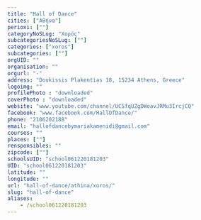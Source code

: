 ```yaml
---
title: "Hall of Dance"
cities: ["Αθήνα"]
perioxi: [""]
categoryNoSLug: "Χορός"
subcategoriesNoSLug: [""]
categories: ["xoros"]
subcategories: [""]
orgUID: ""
organisation: ""
orgurl: "-"
address: "Doukissis Plakentias 18, 15234 Athens, Greece"
logoimg: ""
profilePhoto : "downloaded"
coverPhoto : "downloaded"
website: "www.youtube.com/channel/UCSfqUZgDWoavJRMu3IrcjCQ"
facebook: "www.facebook.com/HallOfDance/"
phone: "2106202188"
email: "hallofdancebymariakamenidi@gmail.com"
courses: ""
places: [""]
rensponsibles: ""
zipcode: [""]
schoolsUID: "school061220181203"
UID: "school061220181203"
latitude: ""
longitude: ""
url: "hall-of-dance/athina/xoros/"
slug: "hall-of-dance"
aliases:
    - /school061220181203
---
```





